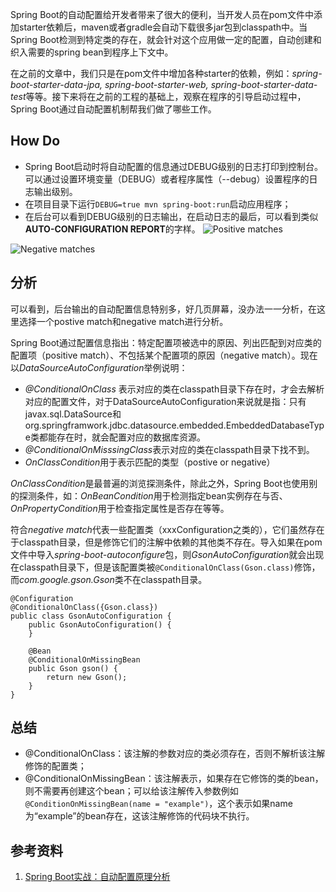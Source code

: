 Spring Boot的自动配置给开发者带来了很大的便利，当开发人员在pom文件中添加starter依赖后，maven或者gradle会自动下载很多jar包到classpath中。当Spring Boot检测到特定类的存在，就会针对这个应用做一定的配置，自动创建和织入需要的spring bean到程序上下文中。

在之前的文章中，我们只是在pom文件中增加各种starter的依赖，例如：*spring-boot-starter-data-jpa, spring-boot-starter-web, spring-boot-starter-data-test*等等。接下来将在之前的工程的基础上，观察在程序的引导启动过程中，Spring Boot通过自动配置机制帮我们做了哪些工作。

## How Do
- Spring Boot启动时将自动配置的信息通过DEBUG级别的日志打印到控制台。可以通过设置环境变量（DEBUG）或者程序属性（--debug）设置程序的日志输出级别。
- 在项目目录下运行`DEBUG=true mvn spring-boot:run`启动应用程序；
- 在后台可以看到DEBUG级别的日志输出，在启动日志的最后，可以看到类似**AUTO-CONFIGURATION REPORT**的字样。
![Positive matches](http://upload-images.jianshu.io/upload_images/44770-03cffed273860dcd.png?imageMogr2/auto-orient/strip%7CimageView2/2/w/1240)

![Negative matches](http://upload-images.jianshu.io/upload_images/44770-d2ce9037ae484207.png?imageMogr2/auto-orient/strip%7CimageView2/2/w/1240)

## 分析
可以看到，后台输出的自动配置信息特别多，好几页屏幕，没办法一一分析，在这里选择一个postive match和negative match进行分析。

Spring Boot通过配置信息指出：特定配置项被选中的原因、列出匹配到对应类的配置项（positive match）、不包括某个配置项的原因（negative match）。现在以*DataSourceAutoConfiguration*举例说明：
- *@ConditionalOnClass* 表示对应的类在classpath目录下存在时，才会去解析对应的配置文件，对于DataSourceAutoConfiguration来说就是指：只有javax.sql.DataSource和org.springframwork.jdbc.datasource.embedded.EmbeddedDatabaseType类都能存在时，就会配置对应的数据库资源。
- *@ConditionalOnMisssingClass*表示对应的类在classpath目录下找不到。
- *OnClassCondition*用于表示匹配的类型（postive or negative）

*OnClassCondition*是最普遍的浏览探测条件，除此之外，Spring Boot也使用别的探测条件，如：*OnBeanCondition*用于检测指定bean实例存在与否、*OnPropertyCondition*用于检查指定属性是否存在等等。

符合*negative match*代表一些配置类（xxxConfiguration之类的），它们虽然存在于classpath目录，但是修饰它们的注解中依赖的其他类不存在。导入如果在pom文件中导入*spring-boot-autoconfigure*包，则*GsonAutoConfiguration*就会出现在classpath目录下，但是该配置类被`@ConditionalOnClass(Gson.class)`修饰，而*com.google.gson.Gson*类不在classpath目录。

```
@Configuration
@ConditionalOnClass({Gson.class})
public class GsonAutoConfiguration {
    public GsonAutoConfiguration() {
    }

    @Bean
    @ConditionalOnMissingBean
    public Gson gson() {
        return new Gson();
    }
}
```

## 总结
- @ConditionalOnClass：该注解的参数对应的类必须存在，否则不解析该注解修饰的配置类；
- @ConditionalOnMissingBean：该注解表示，如果存在它修饰的类的bean，则不需要再创建这个bean；可以给该注解传入参数例如`@ConditionOnMissingBean(name = "example")`，这个表示如果name为“example”的bean存在，这该注解修饰的代码块不执行。

## 参考资料
1. [Spring Boot实战：自动配置原理分析](http://blog.csdn.net/liaokailin/article/details/49559951)

